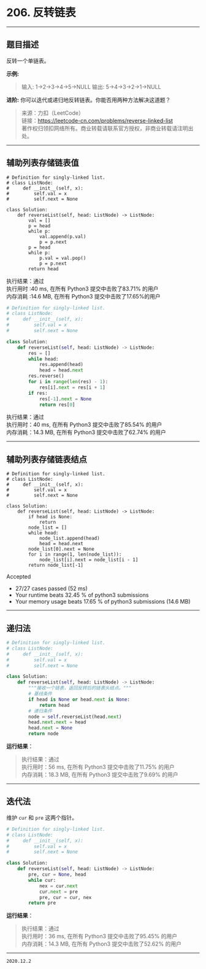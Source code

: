# 206. 反转链表

---

## 题目描述

反转一个单链表。

**示例:**

> 输入: 1->2->3->4->5->NULL
> 输出: 5->4->3->2->1->NULL

**进阶:**
你可以迭代或递归地反转链表。你能否用两种方法解决这道题？

> 来源：力扣（LeetCode）  
> 链接：<https://leetcode-cn.com/problems/reverse-linked-list>  
> 著作权归领扣网络所有。商业转载请联系官方授权，非商业转载请注明出处。

---

## 辅助列表存储链表值

```python3
# Definition for singly-linked list.
# class ListNode:
#     def __init__(self, x):
#         self.val = x
#         self.next = None

class Solution:
    def reverseList(self, head: ListNode) -> ListNode:
        val = []
        p = head
        while p:
            val.append(p.val)
            p = p.next
        p = head
        while p:
            p.val = val.pop()
            p = p.next
        return head
```

执行结果：通过  
执行用时 :40 ms, 在所有 Python3 提交中击败了83.71% 的用户  
内存消耗 :14.6 MB, 在所有 Python3 提交中击败了17.65%的用户

```python
# Definition for singly-linked list.
# class ListNode:
#     def __init__(self, x):
#         self.val = x
#         self.next = None

class Solution:
    def reverseList(self, head: ListNode) -> ListNode:
        res = []
        while head:
            res.append(head)
            head = head.next
        res.reverse()
        for i in range(len(res) - 1):
            res[i].next = res[i + 1]
        if res:
            res[-1].next = None
            return res[0]
```

执行结果：通过  
执行用时：40 ms, 在所有 Python3 提交中击败了85.54% 的用户  
内存消耗：14.3 MB, 在所有 Python3 提交中击败了62.74% 的用户

---

## 辅助列表存储链表结点

```python3
# Definition for singly-linked list.
# class ListNode:
#     def __init__(self, x):
#         self.val = x
#         self.next = None

class Solution:
    def reverseList(self, head: ListNode) -> ListNode:
        if head is None:
            return
        node_list = []
        while head:
            node_list.append(head)
            head = head.next
        node_list[0].next = None
        for i in range(1, len(node_list)):
            node_list[i].next = node_list[i - 1]
        return node_list[-1]
```

Accepted

- 27/27 cases passed (52 ms)  
- Your runtime beats 32.45 % of python3 submissions  
- Your memory usage beats 17.65 % of python3 submissions (14.6 MB)

---

## 递归法

```python
# Definition for singly-linked list.
# class ListNode:
#     def __init__(self, x):
#         self.val = x
#         self.next = None

class Solution:
    def reverseList(self, head: ListNode) -> ListNode:
        """接收一个链表，返回反转后的链表头结点。"""
        # 基线条件
        if head is None or head.next is None:
            return head
        # 递归条件
        node = self.reverseList(head.next)
        head.next.next = head
        head.next = None
        return node
```

**运行结果**：

> 执行结果：通过  
> 执行用时：56 ms, 在所有 Python3 提交中击败了11.75% 的用户  
> 内存消耗：18.3 MB, 在所有 Python3 提交中击败了9.69% 的用户

---

## 迭代法

维护 `cur` 和 `pre` 这两个指针。

```python
# Definition for singly-linked list.
# class ListNode:
#     def __init__(self, x):
#         self.val = x
#         self.next = None

class Solution:
    def reverseList(self, head: ListNode) -> ListNode:
        pre, cur = None, head
        while cur:
            nex = cur.next
            cur.next = pre
            pre, cur = cur, nex
        return pre
```

**运行结果**：

> 执行结果：通过  
> 执行用时：36 ms, 在所有 Python3 提交中击败了95.45% 的用户  
> 内存消耗：14.3 MB, 在所有 Python3 提交中击败了52.62% 的用户

---

`2020.12.2`
